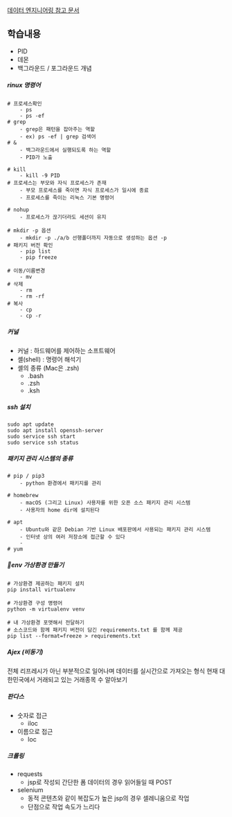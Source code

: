 [데이터 엔지니어링 참고 문서](https://drive.google.com/drive/folders/1uAorYsxa2LYQB2O_nJLIHJAyceXrpJH7)
## 학습내용

- PID
- 데몬
- 백그라운드 / 포그라운드 개념
##### rinux 명령어
```
# 프로세스확인
	- ps
	- ps -ef
# grep 
	- grep은 패턴을 잡아주는 역할
	- ex) ps -ef | grep 검색어
# & 
	- 백그라운드에서 실행되도록 하는 역할
	- PID가 노출

# kill
	- kill -9 PID
# 프로세스는 부모와 자식 프로세스가 존재 
	- 부모 프로세스를 죽이면 자식 프로세스가 일시에 종료
	- 프로세스를 죽이는 리눅스 기본 명령어

# nohup
	- 프로세스가 끊기더라도 세션이 유지

# mkdir -p 옵션
	- mkdir -p ./a/b 선행폴더까지 자동으로 생성하는 옵션 -p
# 패키지 버전 확인
	- pip list
	- pip freeze

# 이동/이름변경
	- mv 
# 삭제
	- rm
	- rm -rf
# 복사
	- cp 
	- cp -r
```

##### 커널
- 커널 : 하드웨어를 제어하는 소프트웨어
- 셸(shell) : 명령어 해석기
- 셸의 종류 (Mac은 .zsh)
	- .bash
	- .zsh 
	- .ksh

##### ssh 설치
```
sudo apt update 
sudo apt install openssh-server 
sudo service ssh start
sudo service ssh status
```
##### 패키지 관리 시스템의 종류
```
# pip / pip3 
	- python 환경에서 패키지를 관리

# homebrew
	- macOS (그리고 Linux) 사용자를 위한 오픈 소스 패키지 관리 시스템
	- 사용자의 home dir에 설치된다

# apt
	- Ubuntu와 같은 Debian 기반 Linux 배포판에서 사용되는 패키지 관리 시스템
	- 인터넷 상의 여러 저장소에 접근할 수 있다
	- 
# yum 
```
##### env 가상환경 만들기
```
# 가상환경 제공하는 패키지 설치 
pip install virtualenv 

# 가상환경 구성 명령어 
python -m virtualenv venv

# 내 가상환경 포맷해서 전달하기
# 소스코드와 함께 패키지 버전이 담긴 requirements.txt 를 함께 제공
pip list --format=freeze > requirements.txt
```

##### Ajex (비동기)
전체 리프레시가 아닌 부분적으로 일어나며 데이터를 실시간으로 가져오는 형식
현재 대한민국에서 거래되고 있는 거래종목 수 알아보기
##### 판다스
- 숫자로 접근
	- iloc
- 이름으로 접근
	- loc

##### 크롤링 
- requests
	- jsp로 작성되 간단한 폼 데이터의 경우 읽어들일 때 POST
- selenium
	- 동적 콘텐츠와 같이 복잡도가 높은 jsp의 경우 셀레니움으로 작업
	- 단점으로 작업 속도가 느리다


